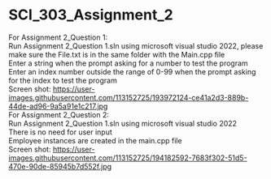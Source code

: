 # SCI_303_Assignment_2

For Assignment 2_Question 1:\
  Run Assignment 2_Question 1.sln using microsoft visual studio 2022, please make sure the File.txt is in the same folder with the Main.cpp file\
  Enter a string when the prompt asking for a number to test the program\
  Enter an index number outside the range of 0-99 when the prompt asking for the index to test the program\
  Screen shot: https://user-images.githubusercontent.com/113152725/193972124-ce41a2d3-889b-44de-ad96-9a5a91e1c217.jpg \
For Assignment 2_Question 2:\
   Run Assignment 2_Question 1.sln using microsoft visual studio 2022\
   There is no need for user input\
   Employee instances are created in the main.cpp file\
   Screen shot: https://user-images.githubusercontent.com/113152725/194182592-7683f302-51d5-470e-90de-85945b7d552f.jpg 
